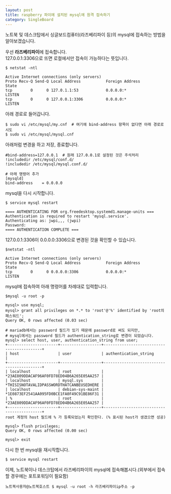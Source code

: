 ```yaml
---
layout: post
title: raspberry 파이에 설치된 mysql에 원격 접속하기
category: SingleBoard
---
```


노트북 및 데스크탑에서 싱글보드컴퓨터(라즈베리파이 등)의 mysql에 접속하는 방법을 알아보겠습니다.  

우선 **라즈베리파이**에 접속합니다.  
127.0.0.1:3306으로 뜨면 로컬에서만 접속이 가능하다는 뜻입니다.  
```
$ netstat -ntl

Active Internet connections (only servers)
Proto Recv-Q Send-Q Local Address           Foreign Address         State      
tcp        0      0 127.0.1.1:53            0.0.0.0:*               LISTEN     
tcp        0      0 127.0.0.1:3306          0.0.0.0:*               LISTEN
```


아래 경로로 들어갑니다.  
```
$ sudo vi /etc/mysql/my.cnf  # 여기에 bind-address 항목이 없다면 아래 경로로 시도
$ sudo vi /etc/mysql/mysql.cnf
```


아래처럼 변경을 하고 저장, 종료합니다.  
```
#bind-address=127.0.0.1  # 원래 127.0.0.1로 설정된 것은 주석처리
!includedir /etc/mysql/conf.d/
!includedir /etc/mysql/mysql.conf.d/

# 아래 명령어 추가
[mysqld]
bind-address    = 0.0.0.0
```


mysql을 다시 시작합니다.
```
$ service mysql restart

==== AUTHENTICATING FOR org.freedesktop.systemd1.manage-units ===
Authentication is required to restart 'mysql.service'.
Authenticating as: jwpi,,, (jwpi)
Password: 
==== AUTHENTICATION COMPLETE ===
```


127.0.0.1:3306이 0.0.0.0:3306으로 변경된 것을 확인할 수 있습니다.  
```
$netstat -ntl

Active Internet connections (only servers)
Proto Recv-Q Send-Q Local Address           Foreign Address         State      
tcp        0      0 0.0.0.0:3306            0.0.0.0:*               LISTEN     
```


mysql에 접속하여 아래 명령어를 차례대로 입력합니다.  
```
$mysql -u root -p

mysql> use mysql;
mysql> grant all privileges on *.* to 'root'@'%' identified by 'root의 패스워드';
Query OK, 0 rows affected (0.03 sec)

# mariadb에서는 password 필드가 있기 때문에 password로 써도 되지만, 
# mysql에서는 password 필드가 authentication_string로 변경이 되었습니다.
mysql> select host, user, authentication_string from user;
+----------------------+------------------+-------------------------------------------+
| host                 | user             | authentication_string                     |
+----------------------+------------------+-------------------------------------------+
| localhost            | root             | *23AE809DDACAF96AF0FD78ED04B6A265E05AA257 |
| localhost            | mysql.sys        | *THISISNOTAVALIDPASSWORDTHATCANBEUSEDHERE |
| localhost            | debian-sys-maint | *1E0873EF2541AA095FD0BCE1FA0F49C91BE86F31 |
| %                    | root             | *23AE809DDACAF96AF0FD78ED04B6A265E05AA257 |
+----------------------+------------------+-------------------------------------------+
root 계정의 host 필드에 % 가 등록되었는지 확인한다. (% 표시된 host가 생겼으면 성공)

mysql> flush privileges;
Query OK, 0 rows affected (0.00 sec)

mysql> exit
```

다시 한 번 mysql을 재시작합니다.  
```
$ service mysql restart
```


이제, 노트북이나 데스크탑에서 라즈베리파이의 mysql에 접속해봅시다.(외부에서 접속할 경우에는 포트포워딩이 필요함)  
```
노트북사용자@노트북호스트 $ mysql -u root -h 라즈베리파이ip주소 -p
```
